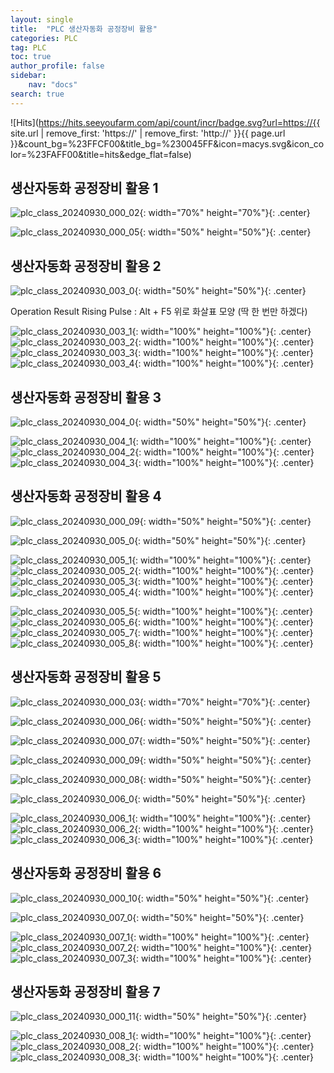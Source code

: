 ```yaml
---
layout: single
title:  "PLC 생산자동화 공정장비 활용"
categories: PLC
tag: PLC
toc: true
author_profile: false
sidebar:
    nav: "docs"
search: true
---
```


![Hits](https://hits.seeyoufarm.com/api/count/incr/badge.svg?url=https://{{ site.url | remove_first: 'https://' | remove_first: 'http://' }}{{ page.url }}&count_bg=%23FFCF00&title_bg=%230045FF&icon=macys.svg&icon_color=%23FAFF00&title=hits&edge_flat=false)

## 생산자동화 공정장비 활용 1  
![plc_class_20240930_000_02](/images/2024-09-30-PLC_class/plc_class_20240930_000_02.PNG){: width="70%" height="70%"}{: .center}  
  
![plc_class_20240930_000_05](/images/2024-09-30-PLC_class/plc_class_20240930_000_05.png){: width="50%" height="50%"}{: .center}  

## 생산자동화 공정장비 활용 2  
![plc_class_20240930_003_0](/images/2024-09-30-PLC_class/plc_class_20240930_003_0.PNG){: width="50%" height="50%"}{: .center}  

Operation Result Rising Pulse : Alt + F5 위로 화살표 모양 (딱 한 번만 하겠다)  
  
![plc_class_20240930_003_1](/images/2024-09-30-PLC_class/plc_class_20240930_003_1.PNG){: width="100%" height="100%"}{: .center}  
![plc_class_20240930_003_2](/images/2024-09-30-PLC_class/plc_class_20240930_003_2.PNG){: width="100%" height="100%"}{: .center}  
![plc_class_20240930_003_3](/images/2024-09-30-PLC_class/plc_class_20240930_003_3.PNG){: width="100%" height="100%"}{: .center}  
![plc_class_20240930_003_4](/images/2024-09-30-PLC_class/plc_class_20240930_003_4.PNG){: width="100%" height="100%"}{: .center}  

## 생산자동화 공정장비 활용 3  
![plc_class_20240930_004_0](/images/2024-09-30-PLC_class/plc_class_20240930_004_0.PNG){: width="50%" height="50%"}{: .center}  
  
![plc_class_20240930_004_1](/images/2024-09-30-PLC_class/plc_class_20240930_004_1.PNG){: width="100%" height="100%"}{: .center}  
![plc_class_20240930_004_2](/images/2024-09-30-PLC_class/plc_class_20240930_004_2.PNG){: width="100%" height="100%"}{: .center}  
![plc_class_20240930_004_3](/images/2024-09-30-PLC_class/plc_class_20240930_004_3.PNG){: width="100%" height="100%"}{: .center}  

## 생산자동화 공정장비 활용 4  
![plc_class_20240930_000_09](/images/2024-09-30-PLC_class/plc_class_20240930_000_09.gif){: width="50%" height="50%"}{: .center}  

![plc_class_20240930_005_0](/images/2024-09-30-PLC_class/plc_class_20240930_005_0.PNG){: width="50%" height="50%"}{: .center}  
  
![plc_class_20240930_005_1](/images/2024-09-30-PLC_class/plc_class_20240930_005_1.PNG){: width="100%" height="100%"}{: .center}  
![plc_class_20240930_005_2](/images/2024-09-30-PLC_class/plc_class_20240930_005_2.PNG){: width="100%" height="100%"}{: .center}  
![plc_class_20240930_005_3](/images/2024-09-30-PLC_class/plc_class_20240930_005_3.PNG){: width="100%" height="100%"}{: .center}  
![plc_class_20240930_005_4](/images/2024-09-30-PLC_class/plc_class_20240930_005_4.PNG){: width="100%" height="100%"}{: .center}  
  
![plc_class_20240930_005_5](/images/2024-09-30-PLC_class/plc_class_20240930_005_5.PNG){: width="100%" height="100%"}{: .center}  
![plc_class_20240930_005_6](/images/2024-09-30-PLC_class/plc_class_20240930_005_6.PNG){: width="100%" height="100%"}{: .center}  
![plc_class_20240930_005_7](/images/2024-09-30-PLC_class/plc_class_20240930_005_7.PNG){: width="100%" height="100%"}{: .center}  
![plc_class_20240930_005_8](/images/2024-09-30-PLC_class/plc_class_20240930_005_8.PNG){: width="100%" height="100%"}{: .center}  

## 생산자동화 공정장비 활용 5  

![plc_class_20240930_000_03](/images/2024-09-30-PLC_class/plc_class_20240930_000_03.PNG){: width="70%" height="70%"}{: .center}  
  
![plc_class_20240930_000_06](/images/2024-09-30-PLC_class/plc_class_20240930_000_06.png){: width="50%" height="50%"}{: .center}  
  
![plc_class_20240930_000_07](/images/2024-09-30-PLC_class/plc_class_20240930_000_07.png){: width="50%" height="50%"}{: .center}  

![plc_class_20240930_000_09](/images/2024-09-30-PLC_class/plc_class_20240930_000_09.png){: width="50%" height="50%"}{: .center}  
  
![plc_class_20240930_000_08](/images/2024-09-30-PLC_class/plc_class_20240930_000_08.png){: width="50%" height="50%"}{: .center}  
  
![plc_class_20240930_006_0](/images/2024-09-30-PLC_class/plc_class_20240930_006_0.PNG){: width="50%" height="50%"}{: .center}  
  
![plc_class_20240930_006_1](/images/2024-09-30-PLC_class/plc_class_20240930_006_1.PNG){: width="100%" height="100%"}{: .center}  
![plc_class_20240930_006_2](/images/2024-09-30-PLC_class/plc_class_20240930_006_2.PNG){: width="100%" height="100%"}{: .center}  
![plc_class_20240930_006_3](/images/2024-09-30-PLC_class/plc_class_20240930_006_3.PNG){: width="100%" height="100%"}{: .center}  

## 생산자동화 공정장비 활용 6  
![plc_class_20240930_000_10](/images/2024-09-30-PLC_class/plc_class_20240930_000_10.gif){: width="50%" height="50%"}{: .center}  
  
![plc_class_20240930_007_0](/images/2024-09-30-PLC_class/plc_class_20240930_007_0.PNG){: width="50%" height="50%"}{: .center}  
  
![plc_class_20240930_007_1](/images/2024-09-30-PLC_class/plc_class_20240930_007_1.PNG){: width="100%" height="100%"}{: .center}  
![plc_class_20240930_007_2](/images/2024-09-30-PLC_class/plc_class_20240930_007_2.PNG){: width="100%" height="100%"}{: .center}  
![plc_class_20240930_007_3](/images/2024-09-30-PLC_class/plc_class_20240930_007_3.PNG){: width="100%" height="100%"}{: .center}  

## 생산자동화 공정장비 활용 7  
![plc_class_20240930_000_11](/images/2024-09-30-PLC_class/plc_class_20240930_000_11.gif){: width="50%" height="50%"}{: .center}  
  
![plc_class_20240930_008_1](/images/2024-09-30-PLC_class/plc_class_20240930_008_1.PNG){: width="100%" height="100%"}{: .center}  
![plc_class_20240930_008_2](/images/2024-09-30-PLC_class/plc_class_20240930_008_2.PNG){: width="100%" height="100%"}{: .center}  
![plc_class_20240930_008_3](/images/2024-09-30-PLC_class/plc_class_20240930_008_3.PNG){: width="100%" height="100%"}{: .center}  